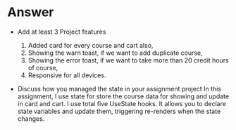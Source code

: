 # Answer


- Add at least 3 Project features
  1. Added card for every course and cart also,
  2. Showing the warn toast, if we want to add duplicate course,
  3. Showing the error toast, if we want to take more than 20 credit hours of course,
  4. Responsive for all devices.

- Discuss how you managed the state in your assignment project
  In this assignment, I use state for store the course data for showing and update in card and cart. I use total five UseState hooks. It allows you to declare state variables and update them, triggering re-renders when the state changes.